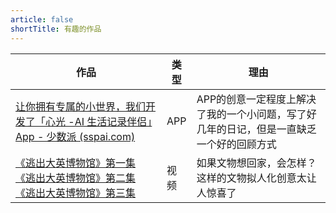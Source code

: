 ```yaml
---
article: false
shortTitle: 有趣的作品
---
```


| 作品                                                         | 类型 | 理由                                                         |
| ------------------------------------------------------------ | ---- | ------------------------------------------------------------ |
| [让你拥有专属的小世界，我们开发了「心光 -AI 生活记录伴侣」App - 少数派 (sspai.com)](https://sspai.com/post/81865) | APP  | APP的创意一定程度上解决了我的一个小问题，写了好几年的日记，但是一直缺乏一个好的回顾方式 |
| [《逃出大英博物馆》第一集](https://www.bilibili.com/video/BV1qm4y1T7qp/?share_source=copy_web&vd_source=7fea3d1133489af62f3e3a849586ec16)<br>[《逃出大英博物馆》第二集]( https://www.bilibili.com/video/BV1Yh4y1N7Ln/?share_source=copy_web&vd_source=7fea3d1133489af62f3e3a849586ec16)<br>[《逃出大英博物馆》第三集]( https://www.bilibili.com/video/BV1Cp4y177tM/?share_source=copy_web&vd_source=7fea3d1133489af62f3e3a849586ec16) | 视频 | 如果文物想回家，会怎样？<br />这样的文物拟人化创意太让人惊喜了 |

